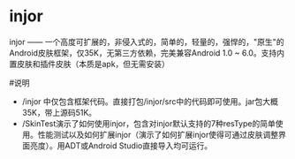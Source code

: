 # injor
injor   ——   一个高度可扩展的，非侵入式的，简单的，轻量的，强悍的，"原生"的Android皮肤框架，仅35K，无第三方依赖，完美兼容Android 1.0 ~ 6.0。支持内置皮肤和插件皮肤（本质是apk，但无需安装）

#说明
* /injor 中仅包含框架代码。直接打包/injor/src中的代码即可使用。jar包大概35K，带上源码51K。
* /SkinTest演示了如何使用injor，包含对injor默认支持的7种resType的简单使用。性能测试以及如何扩展injor（演示了如何扩展injor使得可通过皮肤调整界面亮度）。用ADT或Android Studio直接导入均可运行。
